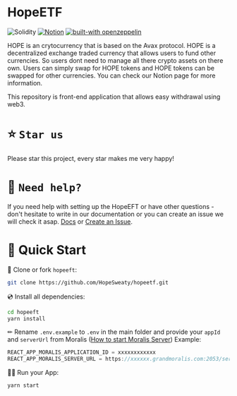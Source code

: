 # HopeETF

![Solidity](https://img.shields.io/badge/Solidity-%23363636.svg?style=for-the-badge&logo=solidity&logoColor=white)
[![Notion](https://img.shields.io/badge/Notion-%23000000.svg?style=for-the-badge&logo=notion&logoColor=white)](https://hopeindustries.notion.site/ETF-and-Crytocurrency-Backstory-ae6502c44e854b849e230c20510320a5)
[![built-with openzeppelin](https://img.shields.io/badge/built%20with-OpenZeppelin-3677FF)](https://docs.openzeppelin.com/)

HOPE is an crytocurrency that is based on the Avax protocol. HOPE is a decentralized exchange traded currency that allows users to fund other currencies. So users dont need to manage all there crypto assets on there own. Users can simply swap for HOPE tokens and HOPE tokens can be swapped for other currencies. You can check our Notion page for more information.

This repository is front-end application that allows easy withdrawal using web3.

# ⭐️ `Star us`

Please star this project, every star makes me very happy!

# 🤝 `Need help?`

If you need help with setting up the HopeEFT or have other questions - don't hesitate to write in our documentation or you can create an issue we will check it asap.
[Docs](https://docs.hopeeft.ml/) or
[Create an Issue](https://github.com/HopeSweaty/hopeetf/issues/).

# 🚀 Quick Start

📄 Clone or fork `hopeeft`:

```sh
git clone https://github.com/HopeSweaty/hopeetf.git
```

💿 Install all dependencies:

```sh
cd hopeeft
yarn install
```

✏ Rename `.env.example` to `.env` in the main folder and provide your `appId` and `serverUrl` from Moralis ([How to start Moralis Server](https://docs.moralis.io/moralis-server/getting-started/create-a-moralis-server))
Example:

```jsx
REACT_APP_MORALIS_APPLICATION_ID = xxxxxxxxxxxx
REACT_APP_MORALIS_SERVER_URL = https://xxxxxx.grandmoralis.com:2053/server
```

🚴‍♂️ Run your App:

```sh
yarn start
```

